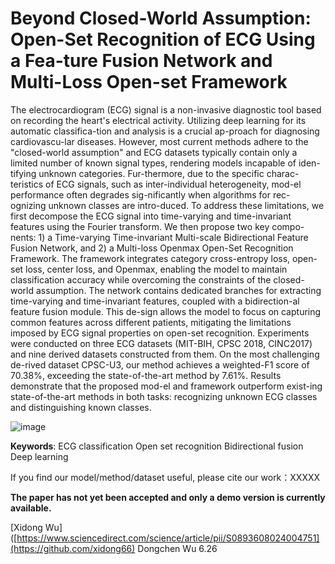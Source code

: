 # Beyond Closed-World Assumption: Open-Set Recognition of ECG Using a Fea-ture Fusion Network and Multi-Loss Open-set Framework

The electrocardiogram (ECG) signal is a non-invasive diagnostic tool based on recording the heart's electrical activity. Utilizing deep learning for its automatic classifica-tion and analysis is a crucial ap-proach for diagnosing cardiovascu-lar diseases. However, most current methods adhere to the "closed-world assumption" and ECG datasets typically contain only a limited number of known signal types, rendering models incapable of iden-tifying unknown categories. Fur-thermore, due to the specific charac-teristics of ECG signals, such as inter-individual heterogeneity, mod-el performance often degrades sig-nificantly when algorithms for rec-ognizing unknown classes are intro-duced. To address these limitations, we first decompose the ECG signal into time-varying and time-invariant features using the Fourier transform. We then propose two key compo-nents: 1) a Time-varying Time-invariant Multi-scale Bidirectional Feature Fusion Network, and 2) a Multi-loss Openmax Open-Set Recognition Framework. The framework integrates category cross-entropy loss, open-set loss, center loss, and Openmax, enabling the model to maintain classification accuracy while overcoming the constraints of the closed-world assumption. The network contains dedicated branches for extracting time-varying and time-invariant features, coupled with a bidirection-al feature fusion module. This de-sign allows the model to focus on capturing common features across different patients, mitigating the limitations imposed by ECG signal properties on open-set recognition. Experiments were conducted on three ECG datasets (MIT-BIH, CPSC 2018, CINC2017) and nine derived datasets constructed from them. On the most challenging de-rived dataset CPSC-U3, our method achieves a weighted-F1 score of 70.38%, exceeding the state-of-the-art method by 7.61%. Results demonstrate that the proposed mod-el and framework outperform exist-ing state-of-the-art methods in both tasks: recognizing unknown ECG classes and distinguishing known classes. 

![image](https://github.com/user-attachments/assets/66657d5b-cf5f-4216-a232-be3dafd71e77)



**Keywords**:
ECG classification
Open set recognition
Bidirectional fusion
Deep learning

If you find our model/method/dataset useful, please cite our work：XXXXX

**The paper has not yet been accepted and only a demo version is currently available.**

 [Xidong Wu]([https://www.sciencedirect.com/science/article/pii/S0893608024004751](https://github.com/xidong66) 
Dongchen Wu
6.26

